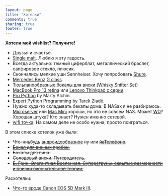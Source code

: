 ```yaml
---
layout: page
title: "Хотелки"
comments: true
sharing: true
footer: true
---
```


__Хотели мой wishlist? Получите!__

* Друзья и счастье.
* [Single malt](http://en.wikipedia.org/wiki/Single_malt_whisky). Люблю я эту гадость.
* Всегда актуально: темный циферблат, металлический браслет, сапфировое стекло,  плюсик.
* Скончались мелкие уши Sennheiser. Хочу попробовать [Shure](http://www.shure.eu/products/earphones-headphones/se-models/index.htm).
* [Mercedes Benz](http://www.youtube.com/watch?v=FxBVeCigosc "Main Hotelka") [G class](http://www.youtube.com/watch?v=OjdmNKGjZyA).
* [Тюльпанообразные бокалы для виски (Whisky Snifter Set)](http://spiegelau.adm.in/fileadmin/spiegelau/products/detail/whisky_snifter_set.jpg)
* [MacBook Pro 13 retina](http://www.apple.com/macbook-pro/features-retina/ "MBPr13") или [Lenovo Thinkpad x серии](http://www.lenovo.com/products/us/laptop/thinkpad/x-series "Thinkpad").
* [Pro Python](http://www.amazon.com/Python-Experts-Voice-Open-Source/dp/1430227575) by Marty Alchin.
* [Expert Python Programming](http://www.amazon.com/Expert-Python-Programming-practices-distributing/dp/184719494X/ref=sr_1_1?ie=UTF8&qid=1350831291&sr=8-1&keywords=Expert+Python+Programming) by Tarek Ziadé.
* Нужно куда-то складывать бекапы дома. В NASах я не разбираюсь. [Microserver](http://shopping1.hp.com/is-bin/INTERSHOP.enfinity/WFS/WW-USSMBPublicStore-Site/en_US/-/USD/ViewStandardCatalog-Browse;pgid=jDJwlVlq2W9SR0Yk2kO1Yuen0000DLMu54k4;sid=HQ7IJ-ROcWjIJ7TIpWsDsz1BzwDwVnsEjQc=?CatalogCategoryID=H20Q7EN5z88AAAEuEQIsTi_9) или [Mac Mini](http://www.apple.com/mac-mini/) хороши, но это не совсем NAS. Может [WD](http://www.ulmart.ru/goods/290480/)? Хорошая штука? Кто знает? Нужен именно сетевой.
* [wifi точка](http://mikrotik.spb.ru/index.php?route=product/product&path=35&product_id=79). На самом деле не особо нужна, просто поиграться.

В этом списке хотелок уже были:

* Что-ниьбудь [андроидообразное](http://www.google.com/nexus/) ну или [~~йаТелефоно~~](http://www.apple.com/iphone/).
* [~~Бокал для винных пробок.~~](http://am-spb.ru/img/img/01.jpg)
* ~~Бокалы для вина.~~
* [~~Солодовый виски. Путеводитель.~~](http://www.ozon.ru/context/detail/id/4125072/)
* [~~Б. Грин. Элегантная Вселенная. Суперструны, скрытые размерности и поиски окончательной теории.~~](http://www.books.ru/shop/books/245633)

Расхотелки:

* [Что-то вроде Canon EOS 5D Mark III](http://www.usa.canon.com/cusa/consumer/products/cameras/slr_cameras/eos_5d_mark_iii "Photo").
